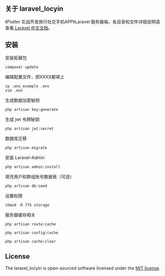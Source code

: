 ## 关于 laravel_locyin

《Flutter 实战开发旅行社交手机APP》Laravel 服务器端，各目录和文件详细说明请查看[ Laravel 中文文档](https://learnku.com/docs/laravel/8.x)。

## 安装
安装拓展包
```
composer update
```
编辑配置文件，把XXXX都填上

```
cp .env_example .env
vim .env
```
生成数据加密秘钥
```
php artisan key:generate
```
生成 jwt 令牌秘钥
```
php artisan jwt:secret
```
数据库迁移
```
php artisan migrate
```
安装 Laravel-Admin
```
php artisan admin:install
```
填充用户和群组账号数据表（可选）
```
php artisan db:seed
```
设置权限

```
chmod -R 775 storage

```

服务器缓存相关
```
php artisan route:cache

php artisan config:cache

php artisan cache:clear
```


## License

The laravel_locyin is open-sourced software licensed under the [MIT license](https://opensource.org/licenses/MIT).
